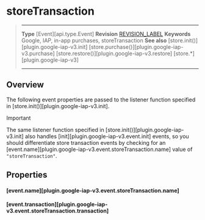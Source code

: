 # storeTransaction

> --------------------- ------------------------------------------------------------------------------------------
> __Type__              [Event][api.type.Event]
> __Revision__          [REVISION_LABEL](REVISION_URL)
> __Keywords__          Google, IAP, in-app purchases, storeTransaction
> __See also__			[store.init()][plugin.google-iap-v3.init]
>						[store.purchase()][plugin.google-iap-v3.purchase]
>						[store.restore()][plugin.google-iap-v3.restore]
>						[store.*][plugin.google-iap-v3]
> --------------------- ------------------------------------------------------------------------------------------

## Overview

The following event properties are passed to the listener function specified in [store.init()][plugin.google-iap-v3.init].

<div class="guide-notebox-imp">
<div class="notebox-title-imp">Important</div>

The same listener function specified in [store.init()][plugin.google-iap-v3.init] also handles [init][plugin.google-iap-v3.event.init] events, so you should differentiate store transaction events by checking for an [event.name][plugin.google-iap-v3.event.storeTransaction.name] value of `"storeTransaction"`.

</div>


## Properties

#### [event.name][plugin.google-iap-v3.event.storeTransaction.name]

#### [event.transaction][plugin.google-iap-v3.event.storeTransaction.transaction]
